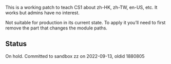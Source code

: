 This is a working patch to teach CS1 about zh-HK, zh-TW, en-US, etc.
It works but admins have no interest.

Not suitable for production in its current state.
To apply it you’ll need to first remove the part that changes the module paths.

## Status
On hold.
Committed to sandbox zz on 2022-09-13, oldid 1880805
